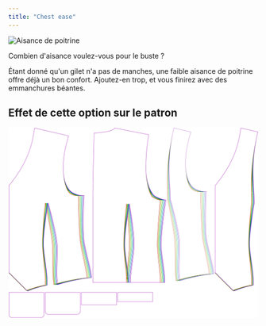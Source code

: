 ```yaml
---
title: "Chest ease"
---
```


![Aisance de poitrine](chestease.svg)

Combien d'aisance voulez-vous pour le buste ?

<Note>

Étant donné qu'un gilet n'a pas de manches, une faible aisance de poitrine offre déjà un bon confort. Ajoutez-en trop, et vous finirez avec des emmanchures béantes.

</Note>

## Effet de cette option sur le patron

![Cette image montre l'effet de cette option en superposant plusieurs variantes qui ont une valeur différente pour cette option](wahid_chestease_sample.svg "Effect of this option on the pattern")
